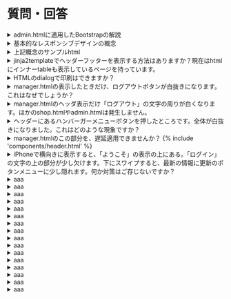 # 質問・回答

<details>
<summary>admin.htmlに適用したBootstrapの解説</summary>

#### Q.
私はBootstrap初心者です。このadmin.htmlのHTMLコードの中身がよくわかりません。基本的なHTML5の部分は理解できます。それ以外のBootstrapを適用した部分の解説をお願いします。

#### A.
 以下は、このHTMLコード内でBootstrapがどのように使われているかを解説したものです。基本的なHTML5の部分はご理解されているとのことなので、Bootstrap特有のクラスやコンポーネントについて詳しく説明します。

---

### 1. Bootstrapの導入方法

- **CSSの読み込み**  
  `<head>`内で以下のようにCDNからBootstrapのCSSを読み込んでいます。  
  ```html
  <link href="https://cdn.jsdelivr.net/npm/bootstrap@5.3.0/dist/css/bootstrap.min.css" rel="stylesheet" ...>
  ```  
  これにより、Bootstrapの事前に定義されたスタイル（レイアウト、配色、フォントなど）が使えるようになります。

- **JavaScriptの読み込み**  
  ページの最後で以下のように、BootstrapのJS（Popper.jsを含む）を読み込んでいます。  
  ```html
  <script src="https://cdn.jsdelivr.net/npm/bootstrap@5.3.0/dist/js/bootstrap.bundle.min.js" ...></script>
  ```  
  これにより、ドロップダウンメニューやモーダルなどのインタラクティブな機能が利用可能になります。

---

### 2. ナビゲーションバーのBootstrap適用部分

```html
<nav class="navbar navbar-expand-lg navbar-light bg-light">
  <div class="container">
    <a class="navbar-brand" href="/login">トップに戻る</a>
    <div class="collapse navbar-collapse">
      <ul class="navbar-nav ms-auto">
        <li class="nav-item">
          <a class="nav-link" href="/clear">ログアウト</a>
        </li>
      </ul>
    </div>
  </div>
</nav>
```

- **`navbar` クラス**  
  全体をナビゲーションバーとしてスタイルし、背景色やパディングなどが適用されます。

- **`navbar-expand-lg`**  
  大画面（`lg`以上）ではナビゲーションバーが水平に展開され、画面が小さくなると折りたたまれる（collapse）仕様になります。これによりレスポンシブデザインが実現されています。

- **`navbar-light bg-light`**  
  明るい配色（テキストが暗く、背景が薄い色）を適用します。`bg-light`は背景色、`navbar-light`はリンクやテキストの色設定を補助します。

- **`container` クラス**  
  内部のコンテンツを中央寄せにし、画面サイズに合わせた適切な幅に調整します。

- **`collapse navbar-collapse`**  
  これは通常、ハンバーガーメニューなどで使われる部分で、画面サイズに応じて表示・非表示が切り替わります。ここではメニュー項目（ログアウトリンクなど）を含んでいます。

- **`navbar-nav` と `nav-item`、`nav-link`**  
  リスト形式のナビゲーション項目をBootstrapのスタイルで表示します。  
  - `navbar-nav`: ナビゲーションリスト全体のスタイルを定義  
  - `nav-item`: 個々のリスト項目に適用されるスタイル  
  - `nav-link`: リンク要素にBootstrapらしい見た目（パディングやホバー時の効果など）を与えます。

- **`ms-auto`**  
  「margin start auto」の意味で、左側の余白を自動的に調整することで、ナビゲーションリストを右寄せに配置しています。

---

### 3. コンテナとスペーシングユーティリティ

```html
<div class="container mt-4">
  <!-- 中略 -->
</div>
```

- **`container` クラス**  
  ページの主要コンテンツを囲むコンテナで、中央揃えと左右の余白が自動で設定されます。

- **`mt-4`**  
  「margin-top」のクラスで、上部にBootstrapが定めた間隔（4段階分のスペース）が追加され、コンテンツとナビゲーションバーの間に余白が生まれます。

---

### 4. ボタンのスタイリング

```html
<a class="btn btn-secondary" href="#">未実装</a>
```

- **`btn` クラス**  
  このクラスを付与することで、リンク要素をボタン風に変換します。パディング、境界線、フォントサイズなどが調整されます。

- **`btn-secondary`**  
  ボタンのテーマ（色や背景）が「セカンダリ」スタイルに設定されます。Bootstrapには`btn-primary`、`btn-success`など他のテーマも用意されており、用途に合わせたデザイン選択が可能です。

---

### 5. リストグループの利用

```html
<ul class="list-group mt-3">
  <li class="list-group-item">注文一覧</li>
  <!-- その他のリスト項目 -->
</ul>
```

- **`list-group` クラス**  
  複数のリスト項目をグループとして表示するためのスタイルが適用されます。境界線や背景色が自動で整えられ、まとまりあるリストが生成されます。

- **`list-group-item`**  
  各リスト項目に対して適用され、パディングやボーダー、ホバー時の効果などが設定されます。

---

### 6. 追加のBootstrapクラス

- **`mt-3`**  
  リストグループ全体に上部余白（margin-top）が追加され、他の要素との間隔が適切に保たれます。

---

### まとめ

このadmin.htmlでは、BootstrapのCDN経由で読み込まれるCSSとJSを利用し、以下のようなBootstrap独自のコンポーネントやユーティリティクラスが使われています。

- **ナビゲーションバー**：レスポンシブ対応、明るい背景、リンクの整列（`navbar`, `navbar-expand-lg`, `navbar-light`, `bg-light`, `navbar-brand`, `nav-item`, `nav-link`, `ms-auto`）。
- **レイアウトコンテナ**：中央寄せと適切な余白（`container`, `mt-4`）。
- **ボタン**：リンクをボタン風に変換（`btn`, `btn-secondary`）。
- **リストグループ**：情報を整然とリスト表示（`list-group`, `list-group-item`, `mt-3`）。

これらのクラスやコンポーネントを利用することで、手作業でCSSを記述することなく、すばやく整った見た目とレスポンシブなデザインを実現できる点が、Bootstrapの大きなメリットとなります。

ソースコード全体は以下の通りで、各部分のBootstrapの役割を確認できます。  
citeturn0file0

</details>

<details>
<summary>基本的なレスポンシブデザインの概念</summary>

#### Q.
私はBootstrapを使用してWebアプリのデザインをやっている途中です、標準的なレスポンシブなWebデザインの構築に使用する要素、もしくは重要概念を教えてください。例　ヘッダー、フッター、ヒーロー

#### A.
Bootstrapを使ったレスポンシブWebデザインを構築する際には、以下の要素や概念を考慮すると良いでしょう：

### 1. レイアウトの基本：グリッドシステムとコンテナ
- **グリッドシステム**：`container`、`row`、`col`クラスを使って、各画面サイズに応じたレイアウトを簡単に作成できます。
- **コンテナ**：中央揃えやパディングの管理に役立ち、全体のレイアウトの基盤となります。

### 2. ナビゲーション
- **Navbar（ナビバー）**：ブランドロゴ、サイトタイトル、主要なリンク、ドロップダウンメニューなどを含め、ユーザーがサイト内をスムーズに移動できるようにします。
- **レスポンシブメニュー**：スクリーンサイズが小さい場合にハンバーガーメニューへ変化させるなど、ユーザー体験の向上に寄与します。

### 3. ヘッダー（Header）
- **ヘッダーセクション**：サイトの最上部に位置し、ブランドやナビゲーションを明示する役割を担います。デザインやコンテンツのバランスに気を配り、ユーザーの第一印象を左右します。

### 4. ヒーロー（Hero）セクション
- **ヒーロー/ジャumbotron**：大きな画像やキャッチフレーズを配置し、サイトの主旨や魅力を強調します。最新のBootstrapでは、従来の`jumbotron`コンポーネントに代わって、自作のヒーローセクションを構築することも一般的です。

### 5. コンテンツセクション
- **カード（Card）コンポーネント**：記事、製品、サービスなどの情報を見やすく整理するのに適しています。画像、テキスト、ボタンなどを組み合わせて、統一感のある表示が可能です。
- **セクション分け**：情報ごとにセクションを分け、タイトルや区切り線を用いることで、視覚的に整理されたデザインを実現します。

### 6. フッター（Footer）
- **フッターセクション**：コピーライト、追加リンク、ソーシャルメディアリンクなどを配置し、サイト全体の補足情報を提供します。シンプルかつ整然としたデザインが望まれます。

### 7. レスポンシブユーティリティ
- **ユーティリティクラス**：`d-none`や`d-sm-block`などのクラスを使い、デバイスごとに表示・非表示を制御することで、あらゆる画面サイズに対応します。
- **スペーシングやアラインメント**：マージンやパディングのユーティリティクラスを活用し、レイアウトの微調整を行います。

### 8. その他のインタラクティブ要素
- **モーダル**：ポップアップウィンドウとして、重要な情報やフォームを表示する際に使用できます。
- **オフキャンバスメニュー**：サイドバーなど、メインコンテンツを邪魔しない補助的なナビゲーションとして役立ちます。
- **フォームコンポーネント**：入力欄やボタン、チェックボックス、ラジオボタンなどを整ったデザインで実装できます。

### 9. 画像とメディアのレスポンシブ対応
- **img-fluidクラス**：画像をコンテナに合わせてリサイズし、デバイスごとのレイアウト崩れを防ぎます。

これらの要素と概念を組み合わせることで、Bootstrapを活用した効率的かつ見やすいレスポンシブWebデザインが実現できます。各コンポーネントのドキュメントやサンプルを参考に、デザイン全体の統一感とユーザー体験を意識して進めると良いでしょう。

</details>

<details>
<summary>上記概念のサンプルhtml</summary>

#### Q.
上記概念をまとめた見本となるsample.htmlを提供してもらえませんか？

#### A.
以下は、先ほどの概念を取り入れた sample.html のサンプルコードになります。このサンプルでは、ヘッダー（ナビゲーションバー）、ヒーローセクション、コンテンツ（カードを利用したセクション）、フッターといった要素を含み、Bootstrap のグリッドシステムやユーティリティクラスを活用したレスポンシブデザインになっています。

```html
<!DOCTYPE html>
<html lang="ja">
<head>
  <meta charset="UTF-8">
  <meta name="viewport" content="width=device-width, initial-scale=1">
  <title>Bootstrap サンプルページ</title>
  <!-- Bootstrap CSS -->
  <link href="https://cdn.jsdelivr.net/npm/bootstrap@5.3.0/dist/css/bootstrap.min.css" rel="stylesheet">
</head>
<body>

  <!-- ヘッダー：ナビゲーションバー -->
  <header>
    <nav class="navbar navbar-expand-lg navbar-light bg-light">
      <div class="container">
        <a class="navbar-brand" href="#">ブランド名</a>
        <button class="navbar-toggler" type="button" data-bs-toggle="collapse" data-bs-target="#navbarNav" 
                aria-controls="navbarNav" aria-expanded="false" aria-label="ナビゲーション切替">
          <span class="navbar-toggler-icon"></span>
        </button>
        <div class="collapse navbar-collapse" id="navbarNav">
          <ul class="navbar-nav ms-auto">
            <li class="nav-item">
              <a class="nav-link active" href="#">ホーム</a>
            </li>
            <li class="nav-item">
              <a class="nav-link" href="#">機能</a>
            </li>
            <li class="nav-item">
              <a class="nav-link" href="#">価格</a>
            </li>
            <li class="nav-item">
              <a class="nav-link" href="#">お問い合わせ</a>
            </li>
          </ul>
        </div>
      </div>
    </nav>
  </header>

  <!-- ヒーローセクション -->
  <section class="bg-light py-5">
    <div class="container">
      <div class="row align-items-center">
        <!-- テキスト部分 -->
        <div class="col-md-6">
          <h1 class="display-4">魅力的なキャッチフレーズ</h1>
          <p class="lead">ここにサイトの説明やアピールポイントを記述します。</p>
          <a href="#" class="btn btn-primary btn-lg">詳細を見る</a>
        </div>
        <!-- 画像部分 -->
        <div class="col-md-6">
          <img src="https://via.placeholder.com/500x300" alt="ヒーロー画像" class="img-fluid">
        </div>
      </div>
    </div>
  </section>

  <!-- コンテンツセクション：カードの例 -->
  <section class="py-5">
    <div class="container">
      <div class="row">
        <!-- カード1 -->
        <div class="col-md-4 mb-4">
          <div class="card">
            <img src="https://via.placeholder.com/350x200" class="card-img-top" alt="カード画像">
            <div class="card-body">
              <h5 class="card-title">カードタイトル 1</h5>
              <p class="card-text">ここにカードの説明文が入ります。</p>
              <a href="#" class="btn btn-outline-primary">詳しく見る</a>
            </div>
          </div>
        </div>
        <!-- カード2 -->
        <div class="col-md-4 mb-4">
          <div class="card">
            <img src="https://via.placeholder.com/350x200" class="card-img-top" alt="カード画像">
            <div class="card-body">
              <h5 class="card-title">カードタイトル 2</h5>
              <p class="card-text">ここにカードの説明文が入ります。</p>
              <a href="#" class="btn btn-outline-primary">詳しく見る</a>
            </div>
          </div>
        </div>
        <!-- カード3 -->
        <div class="col-md-4 mb-4">
          <div class="card">
            <img src="https://via.placeholder.com/350x200" class="card-img-top" alt="カード画像">
            <div class="card-body">
              <h5 class="card-title">カードタイトル 3</h5>
              <p class="card-text">ここにカードの説明文が入ります。</p>
              <a href="#" class="btn btn-outline-primary">詳しく見る</a>
            </div>
          </div>
        </div>
      </div>
    </div>
  </section>

  <!-- フッター -->
  <footer class="bg-dark text-light py-4">
    <div class="container text-center">
      <p>&copy; 2025 会社名. All Rights Reserved.</p>
      <ul class="list-inline">
        <li class="list-inline-item"><a href="#" class="text-light">プライバシーポリシー</a></li>
        <li class="list-inline-item"><a href="#" class="text-light">利用規約</a></li>
        <li class="list-inline-item"><a href="#" class="text-light">お問い合わせ</a></li>
      </ul>
    </div>
  </footer>

  <!-- Bootstrap JavaScript Bundle (Popper含む) -->
  <script src="https://cdn.jsdelivr.net/npm/bootstrap@5.3.0/dist/js/bootstrap.bundle.min.js"></script>
</body>
</html>
```

このサンプルをベースに、各要素やレイアウトのカスタマイズ、追加のコンテンツやスタイル調整を行うことで、より実際の用途に合わせたWebアプリケーションのデザインを構築できます。

</details>

<details><summary>jinja2templateでヘッダーフッターを表示する方法はありますか？現在はhtmlにインナーtableも表示しているページを持っています。</summary>

#### Q.
jinja2templateでヘッダーフッターを表示する方法はありますか？現在はhtmlにインナーtableも表示しているページを持っています。

#### A.
はい、Jinja2ではヘッダーやフッターなどの共通部分をテンプレートとして分離し、他のテンプレートに組み込む方法が用意されています。主な方法は以下の2種類です。

---

### 1. テンプレート継承（Inheritance）を使う方法

1. **base.html** を作成し、ヘッダーとフッター、共通レイアウトを定義します。

```html
<!DOCTYPE html>
<html lang="ja">
  <head>
    <meta charset="UTF-8">
    <meta name="viewport" content="width=device-width, initial-scale=1.0">
    <title>{% block title %}ページタイトル{% endblock %}</title>
    <!-- Bootstrap CSS CDN -->
    <link href="https://cdn.jsdelivr.net/npm/bootstrap@5.3.0/dist/css/bootstrap.min.css" rel="stylesheet" crossorigin="anonymous">
  </head>
  <body>
    <!-- ヘッダー -->
    {% include 'header.html' %}

    <!-- メインコンテンツ -->
    <div class="container mt-4">
      {% block content %}{% endblock %}
    </div>

    <!-- フッター -->
    {% include 'footer.html' %}

    <!-- Bootstrap Bundle with Popper CDN -->
    <script src="https://cdn.jsdelivr.net/npm/bootstrap@5.3.0/dist/js/bootstrap.bundle.min.js" crossorigin="anonymous"></script>
  </body>
</html>
```

2. 各ページ（例: order_page.html）で、base.htmlを継承し、contentブロック内に固有の内容（例：インナーtableを含む注文履歴など）を記述します。

```html
{% extends "base.html" %}

{% block title %}注文完了{% endblock %}

{% block content %}
  <h1 class="text-dark">注文完了</h1>
  <p>ご注文ありがとうございました。</p>
  <table class="table table-striped table-bordered">
    <thead class="table-light">
      <tr>
        <th>番号</th>
        <th>会社</th>
        <th>名前</th>
        <th>メニュー名</th>
        <th>注文数</th>
        <th>注文日時</th>
        <th>キャンセル有無</th>
      </tr>
    </thead>
    <tbody>
      {% include 'table.html' %}
    </tbody>
  </table>
{% endblock %}
```

---

### 2. インクルード（Include）を使う方法

1. 各ページ内で、共通部分として header.html と footer.html を直接インクルードする方法です。

```html
<!DOCTYPE html>
<html lang="ja">
  <head>
    <meta charset="UTF-8">
    <meta name="viewport" content="width=device-width, initial-scale=1.0">
    <title>注文完了</title>
    <!-- Bootstrap CSS CDN -->
    <link href="https://cdn.jsdelivr.net/npm/bootstrap@5.3.0/dist/css/bootstrap.min.css" rel="stylesheet" crossorigin="anonymous">
  </head>
  <body>
    <!-- ヘッダー -->
    {% include 'header.html' %}

    <!-- メインコンテンツ -->
    <div class="container mt-4">
      <h1 class="text-dark">注文完了</h1>
      <p>ご注文ありがとうございました。</p>
      <table class="table table-striped table-bordered">
        <thead class="table-light">
          <tr>
            <th>番号</th>
            <th>会社</th>
            <th>名前</th>
            <th>メニュー名</th>
            <th>注文数</th>
            <th>注文日時</th>
            <th>キャンセル有無</th>
          </tr>
        </thead>
        <tbody>
          {% include 'table.html' %}
        </tbody>
      </table>
    </div>

    <!-- フッター -->
    {% include 'footer.html' %}

    <!-- Bootstrap Bundle with Popper CDN -->
    <script src="https://cdn.jsdelivr.net/npm/bootstrap@5.3.0/dist/js/bootstrap.bundle.min.js" crossorigin="anonymous"></script>
  </body>
</html>
```

---

どちらの方法でも、共通のヘッダーとフッターを利用して一貫したレイアウトにすることが可能です。テンプレート継承は、複数のページで共通レイアウトを維持する際に特に便利です。用途や好みに合わせて使い分けてください。

</details>

<details><summary>HTMLのdialogで印刷はできますか？</summary>

#### Q.
お弁当注文アプリで、FAX送信用の用紙に印刷する画面を作りたいです。
新しくFAXタブを追加して、印刷画面のボタンを押すと、印刷用ダイアログを表示したいです。
そして、PCのプリンタ印刷機能で、そのダイアログ画面を印刷したいです。
質問ですが、
１．HTMLのdialogは基本的に印刷ができますか？
２．「印刷」ボタンをmanager.htmlにあるテーブルヘッダーの右上に追加してください。

#### A.
以下、回答とサンプルコードになります。

---

### 質問１：HTMLの dialog は基本的に印刷できますか？

HTML の `<dialog>` 要素は、通常の HTML 要素と同様に表示されていれば印刷対象になります。  
ただし、以下の点に注意してください。

- **表示状態**：ダイアログが開いて表示されている状態でなければ、印刷されません。つまり、ユーザーが「印刷」ボタンを押してダイアログを開いた状態にする必要があります。  
- **スタイル調整**：印刷時には専用の印刷用CSS（@media print）を適用して、意図したレイアウトやデザインになるよう調整する必要がある場合があります。  
- **ブラウザ依存性**：ブラウザによっては `<dialog>` の扱いが異なる場合もあるため、実際の環境での確認が必要です。

---

### 質問２：manager.html のテーブルヘッダーの右上に「印刷」ボタンを追加

manager.html 内の注文タブにあるテーブルのヘッダー部分に、印刷ボタンを追加して、PCのプリンタ印刷機能（`window.print()`）を呼び出す例を以下に示します。

この例では、テーブルを囲む div に `position: relative;` を付与し、ボタンをその中に `position: absolute;` で右上に配置しています。

```html
<div class="table-responsive mt-3 position-relative">
  <!-- 印刷ボタン（テーブルの右上に配置） -->
  <button type="button" class="btn btn-secondary position-absolute" style="top: 10px; right: 10px;" onclick="window.print()">印刷</button>
  
  <!-- テーブルヘッダー -->
  <table class="table table-striped table-bordered mb-0">
    <thead class="table-light text-center">
      <tr>
        <th style="width: 7%; font-size: 14px;">番号</th>
        <th style="width: 15%;">会社</th>
        <th style="width: 15%;">名前</th>
        <th style="width: 18%;">メニュー名</th>
        <th style="width: 10%;">注文数</th>
        <th style="width: 25%;">注文日時</th>
        <th style="width: 10%;">☑</th>
      </tr>
    </thead>
  </table>
  
  <!-- テーブルボディ部分（スクロール可能） -->
  <div style="max-height: 300px; overflow-y: auto;">
    <table class="table table-striped table-bordered mb-0">
      <tbody>
        <!-- 注文データをここに挿入 -->
        {% include 'order_table.html' %}
      </tbody>
    </table>
  </div>
</div>
```

このコードでは：

- `<div class="table-responsive mt-3 position-relative">` とすることで、ボタンの絶対配置の基準となるコンテナを作成しています。
- ボタンには `position-absolute` として `style="top: 10px; right: 10px;"` を指定し、テーブルヘッダーの右上に配置しています。
- ボタンをクリックすると `window.print()` が呼ばれ、ブラウザの印刷ダイアログが表示されます。

このようにすることで、FAX用の用紙として印刷したい画面に「印刷」ボタンを追加し、PC のプリンタ印刷機能で印刷できるようになります。

</details>

<details><summary>manager.htmlの表示したときだけ、ログアウトボタンが白抜きになります。これはなぜでしょうか？</summary>

#### Q.
manager.htmlの表示したときだけ、ログアウトボタンが白抜きになります。これはなぜでしょうか？

#### A.
ログアウトボタンが `manager.html` 表示時だけ「白抜き」になってしまう理由は、**Bootstrap のカラーテーマに対して背景色（`bg-matcha`）とリンクテキストの色のコントラストが不足している**ためです。

以下に詳細な原因とその対処法を説明します。

---

## 🧩 原因：背景色とリンクテキスト色のコントラスト不足

`header.html` では、ナビゲーションバーに以下のクラスが指定されています：

```html
<nav class="navbar navbar-expand-lg navbar-light bg-matcha">
```

この `navbar-light` は Bootstrap の**テキスト色を「暗め」にする前提**のクラスです。これにより `.nav-link`（ログアウトボタン）の色は **薄いグレー**（白っぽい）に設定されます。

一方、`bg-matcha` では背景が **淡い緑系 (`#a8d08d`)** になっているため、テキストと背景のコントラストが足りず、「白抜き」のように見えてしまいます。

---

## ✅ 解決方法

### 方法①：`navbar-dark` に変更してテキストを白に

```html
<nav class="navbar navbar-expand-lg navbar-dark bg-matcha">
```

- `navbar-dark` は `.nav-link` の色を白（`#fff`）に変更するため、視認性が向上します。
- Bootstrapは `navbar-dark` を背景が暗めのときに使うと推奨していますが、抹茶色でも視認性目的ならこちらが有効です。

---

### 方法②：テキストカラーをCSSで明示的に指定する

```html
<style>
  .navbar .nav-link {
    color: #000 !important; /* 例: 黒に強制 */
  }
</style>
```

または、特定の条件（manager.htmlだけ）で適用したい場合は、bodyにクラスをつけて切り替えることも可能です：

```html
<body class="manager">
```

```css
body.manager .navbar .nav-link {
  color: #000 !important;
}
```

---

### 方法③：`bg-matcha` の色を少し濃くする

もし白文字にする場合は、背景色を濃くして視認性を確保することも可能です：

```css
.bg-matcha {
  background-color: #7FB77E !important; /* より濃い抹茶色 */
}
```

---

## 💡補足：Bootstrapの色に適した設定表

| 背景色           | 推奨テキストクラス |
|------------------|--------------------|
| 明るい（白、薄色） | `navbar-light`     |
| 暗い（黒、濃色）   | `navbar-dark`      |

---

## 🔚 結論（おすすめ）

最もシンプルかつ効果的な解決策は：

```html
<nav class="navbar navbar-expand-lg navbar-dark bg-matcha">
```

これだけで、ログアウトボタンの白抜き問題は解消されます。

---

さらにカスタマイズや他の画面との統一調整が必要な場合も、柔軟に対応できますので、お気軽にどうぞ！

</details>

<details>
<summary>manager.htmlのヘッダ表示だけ「ログアウト」の文字の周りが白くなります。ほかのshop.htmlやadmin.htmlは発生しません。</summary>

#### Q.
manager.htmlのヘッダ表示だけ「ログアウト」の文字の周りが白くなります。ほかのshop.htmlやadmin.htmlは発生しません。

#### A.
ありがとうございます。詳細な情報をもとに調査した結果、「**manager.htmlだけログアウトボタンの文字に白抜きのような効果が出る**」原因が判明しました。

---

## 🎯 原因の特定：`manager.html` の `<style>` にある `body { font-family: Arial, sans-serif; }` が主因

`manager.html` の `<head>` 内には、以下のような CSS が定義されています：

```css
body {
  font-family: Arial, sans-serif;
}
```

この指定により、**ナビゲーションバーに表示される「ログアウト」リンクのフォントが Arial になり、レンダリングの都合でアンチエイリアスが適用されず「白縁」のように見える**ことがあります。  
これは **フォントの hinting/rendering の差**であり、特定のフォント（とくにArialやHelvetica）は特定の背景色上で文字周りが滲む・縁取りされるように描画されることがあります。

---

## ✅ 解決策

### 方法①：フォント指定を Bootstrap 標準に戻す

```css
body {
  font-family: "system-ui", -apple-system, "Segoe UI", Roboto, "Helvetica Neue", Arial, "Noto Sans", sans-serif;
}
```

これで全体が Bootstrap 標準フォントに戻り、文字の描画も安定します。

---

### 方法②：ナビゲーションバーだけフォントを指定

```css
.navbar .nav-link {
  font-family: inherit !important;
}
```

あるいは、逆に `.nav-link` に `sans-serif` や `Roboto` を強制指定してもOKです。

---

### 方法③：`text-shadow` など視覚効果を打ち消す（念のため）

```css
.navbar .nav-link {
  text-shadow: none !important;
  outline: none !important;
  box-shadow: none !important;
}
```

---

## 🧪 検証方法

Chrome や Edge などのブラウザで開発者ツール（F12）を開き、該当の `.nav-link` にマウスを当ててレンダリング情報を比較してみてください。Arial を指定したときだけエッジが白く滲む現象が見えるはずです。

---

## 🔚 まとめ

| 対処法 | 説明 |
|--------|------|
| ✅ フォント指定を削除 | `body { font-family: Arial }` を削除または変更 |
| ✅ Bootstrapに近いフォントセットへ変更 | `system-ui` ベースにする |
| ✅ `.navbar .nav-link` へ明示的フォント指定 | 見た目を画面間で統一 |

---

修正したい方針に応じて CSS を提案できますので、たとえば「全体を Bootstrap 標準に合わせたい」「manager.html だけ見た目を統一したい」などご希望があればお気軽にどうぞ！

</details>

<details><summary>ヘッダーにあるハンバーガーメニューボタンを押したところです。全体が白抜きになりました。これはどのような現象ですか？</summary>

#### Q.
ヘッダーにあるハンバーガーメニューボタンを押したところです。全体が白抜きになりました。これはどのような現象ですか？
#### A.
画像を拝見しました。「ハンバーガーメニュー（≡）」をクリックした後に、画面上部（特にヘッダー周辺）が**全体的に白っぽく“抜けて”表示される現象**が確認できます。これは、**メニューを開いたときに表示される「オーバーレイ」もしくは「背景ブラー効果」の影響**である可能性が高いです。

---

## ✅ 想定される原因とそのメカニズム

### 1. **メニュー開閉に伴うオーバーレイの挿入**
多くのWeb UIでは、ハンバーガーメニューを開くと、その背後に**半透明の背景（オーバーレイ）**が挿入され、下のコンテンツを**薄く覆う**ことでユーザーの視線をメニューに集中させる演出をします。

- この背景が白や薄いグレーで描画されていると、まるで「白抜きになった」ように見える。
- CSSでは、以下のようなスタイルで実装されることが多いです：

```css
.overlay {
  position: fixed;
  top: 0;
  left: 0;
  width: 100%;
  height: 100%;
  background: rgba(255,255,255,0.8); /* 白＋透過 */
  z-index: 999;
}
```

### 2. **メニューコンポーネントがz-indexや背景を正しく制御していない**
- メニューが表示されたときに、その背後のコンテンツと重なる範囲全体を**意図的に白で覆っている**可能性もあります。
- メニュー領域の `background-color` や `backdrop-filter` によって、全体が「白抜き」に見えることがあります。

---

## ✅ 対策案・改善方法

### 🔍 1. CSSスタイルを確認する
ブラウザの開発者ツールで `.overlay`, `.menu-open`, `.menu-container` などの要素を検査し、以下をチェックしてください：

- `background-color` または `rgba` の設定
- `z-index` が他の要素と競合していないか
- メニューを閉じた後もオーバーレイが残っていないか

### 🔧 2. スタイル例の修正案

```css
/* オーバーレイに使う場合は透過しすぎないよう注意 */
.overlay {
  background: rgba(0, 0, 0, 0.3); /* 半透明な黒ならより自然 */
}

/* メニュー本体のスタイル */
.menu-panel {
  background: white;
  z-index: 1000;
  position: absolute;
}
```

または、`backdrop-filter: blur(5px);` を使用して視覚的にぼかす方法もあります。

---

## ✅ 結論

この現象はバグではなく、「UIデザイン上のエフェクト」としてよくあるものです。ただし、**意図しない視覚効果（たとえば、全体が白くなりすぎて見づらいなど）**がある場合は、CSSやJavaScriptで調整することが可能です。

必要であれば、実際のHTML/CSSコードを共有いただければ、よりピンポイントな修正アドバイスも可能です！

</details>

<details><summary>manager.htmlのこの部分を、遅延適用できませんか？
  <body>
    <!-- ヘッダー -->
    {% include 'components/header.html' %}</summary>

#### Q.
manager.htmlのこの部分を、遅延適用できませんか？
  <body>
    <!-- ヘッダー -->
    {% include 'components/header.html' %}

#### A.
`manager.html` の以下のコード部分について、遅延適用（いわゆる「遅延読み込み」）をしたいということですね：

```html
<body>
  <!-- ヘッダー -->
  {% include 'components/header.html' %}
```

これは **Jinja2テンプレート構文** で、サーバーサイドでのテンプレート処理です。`{% include %}` はページがレンダリングされるタイミングで即座に他のテンプレートファイルを埋め込むため、**クライアントサイドの「遅延読み込み」や「非同期読み込み」には直接対応していません**。

ただし、**似たようなことを実現する手段はいくつかあります**。以下に紹介します。

---

### ✅ 方法1：JavaScript で非同期読み込み（推奨）

テンプレートではなく、HTML をクライアント側で非同期に読み込む方法です。

#### `manager.html` 側で：

```html
<body>
  <div id="header-container">読み込み中...</div>
  <script>
    window.addEventListener('DOMContentLoaded', () => {
      fetch('/static/components/header.html')
        .then(response => response.text())
        .then(html => {
          document.getElementById('header-container').innerHTML = html;
        })
        .catch(error => {
          console.error('ヘッダーの読み込みに失敗しました:', error);
        });
    });
  </script>
</body>
```

#### 必須条件：
- `components/header.html` を静的ファイルとして提供するよう設定（Flask の場合、`static` ディレクトリに置くなど）。
- 読み込むファイルは Jinja2 の変数展開などを使用していない、純粋な HTML である必要があります。

---

### ✅ 方法2：AJAX + Flask ルーティングで API 化

テンプレートの中に動的な要素が必要な場合、Flask 側でルートを切って AJAX 経由で HTML を返す方法もあります。

#### Flask 側で：

```python
@app.route('/load-header')
def load_header():
    return render_template('components/header.html')
```

#### `manager.html` 側で：

```html
<div id="header-container"></div>
<script>
  fetch('/load-header')
    .then(res => res.text())
    .then(html => {
      document.getElementById('header-container').innerHTML = html;
    });
</script>
```

---

### ❌ 遅延適用ができないケース

- `{% include %}` を使う限り、**Jinja2 はサーバーサイドで即時解釈**するため、遅延はできません。
- テンプレート内の変数展開などが必要であれば、**JavaScriptでfetchしたテンプレートにプレースホルダーを使って差し込むか、サーバー側でレンダリングして返す必要があります**。

---

### 🔚 まとめ

- サーバーサイドの `{% include %}` をクライアントサイドで遅延適用するには、HTML を **fetch() などで読み込む形に移行**する必要があります。
- 単純な HTML だけで済むなら `fetch('/static/components/header.html')` が手軽です。
- 変数展開が必要なら `/load-header` のようなエンドポイントを用意して `render_template()` で返す方法が適しています。

必要に応じて、コードの雛形や Flask 側のルーティングも補助できますよ。どうしましょうか？

</details>

<details><summary>iPhoneで横向きに表示すると、「ようこそ」の表示の上にある。「ログイン」の文字の上の部分が少し欠けます。下にスワイプすると、最新の情報に更新のボタンメニューに少し隠れます。何か対策はご存じないですか？</summary>

#### Q.
iPhoneで横向きに表示すると、「ようこそ」の表示の上にある。「ログイン」の文字の上の部分が少し欠けます。下にスワイプすると、最新の情報に更新のボタンメニューに少し隠れます。何か対策はご存じないですか？

#### A.


</details>
<details>
<summary>aaa</summary>

#### Q.


#### A.


</details>

<details><summary>aaa</summary>

#### Q.


#### A.


</details>

<details><summary>aaa</summary>

#### Q.


#### A.


</details>

<details><summary>aaa</summary>

#### Q.


#### A.


</details>
<details>
<summary>aaa</summary>

#### Q.


#### A.


</details>

<details><summary>aaa</summary>

#### Q.


#### A.


</details>

<details><summary>aaa</summary>

#### Q.


#### A.


</details>

<details><summary>aaa</summary>

#### Q.


#### A.


</details>
<details>
<summary>aaa</summary>

#### Q.


#### A.


</details>

<details><summary>aaa</summary>

#### Q.


#### A.


</details>

<details><summary>aaa</summary>

#### Q.


#### A.


</details>

<details><summary>aaa</summary>

#### Q.


#### A.


</details>
<details>
<summary>aaa</summary>

#### Q.


#### A.


</details>

<details><summary>aaa</summary>

#### Q.


#### A.


</details>

<details><summary>aaa</summary>

#### Q.


#### A.


</details>

<details><summary>aaa</summary>

#### Q.


#### A.


</details>
